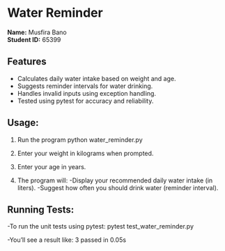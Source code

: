 # Water Reminder

**Name:** Musfira Bano   
**Student ID:** 65399   

## Features 
- Calculates daily water intake based on weight and age.
- Suggests reminder intervals for water drinking.
- Handles invalid inputs using exception handling.
- Tested using pytest for accuracy and reliability.

## Usage:

 1. Run the program python water_reminder.py

 2. Enter your weight in kilograms when prompted.

 3. Enter your age in years.

 4. The program will:
   -Display your recommended daily water intake (in liters).
   -Suggest how often you should drink water (reminder interval).

## Running Tests:
-To run the unit tests using pytest:
  pytest test_water_reminder.py

-You’ll see a result like:
  3 passed in 0.05s